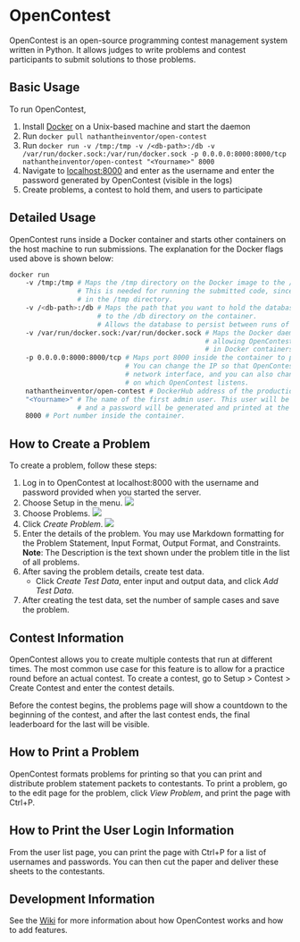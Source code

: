 # OpenContest
OpenContest is an open-source programming contest management system written in Python. It allows judges to write problems and contest participants to submit solutions to those problems. 

## Basic Usage
To run OpenContest,
1. Install [Docker](https://store.docker.com/search?type=edition&offering=community) on a Unix-based machine and start the daemon
2. Run `docker pull nathantheinventor/open-contest`
3. Run `docker run -v /tmp:/tmp -v /<db-path>:/db -v /var/run/docker.sock:/var/run/docker.sock -p 0.0.0.0:8000:8000/tcp nathantheinventor/open-contest "<Yourname>" 8000`
4. Navigate to [localhost:8000](http://localhost:8000) and enter <Yourname> as the username and enter the password generated by OpenContest (visible in the logs)
5. Create problems, a contest to hold them, and users to participate

## Detailed Usage
OpenContest runs inside a Docker container and starts other containers on the host machine to run submissions. The explanation for the Docker flags used above is shown below:
```bash
docker run
    -v /tmp:/tmp # Maps the /tmp directory on the Docker image to the /tmp directory on the real machine
                 # This is needed for running the submitted code, since submissions are processed
                 # in the /tmp directory.
    -v /<db-path>:/db # Maps the path that you want to hold the database on the physical machine
                      # to the /db directory on the container.
                      # Allows the database to persist between runs of the container.
    -v /var/run/docker.sock:/var/run/docker.sock # Maps the Docker daemon socket to the image,
                                                 # allowing OpenContest to run submissions
                                                 # in Docker containers.
    -p 0.0.0.0:8000:8000/tcp # Maps port 8000 inside the container to port 8000 outside the container.
                             # You can change the IP so that OpenContest listens only on a particular
                             # network interface, and you can also change the port 
                             # on which OpenContest listens.
    nathantheinventor/open-contest # DockerHub address of the production version
    "<Yourname>" # The name of the first admin user. This user will be given admin rights,
                 # and a password will be generated and printed at the beginning of the log.
    8000 # Port number inside the container.
```

## How to Create a Problem
To create a problem, follow these steps:
1. Log in to OpenContest at localhost:8000 with the username and password provided when you started the server.
2. Choose Setup in the menu.
![](https://contests-dev.nathantheinventor.com/images/Screen%20Shot%202018-11-11%20at%208.43.45%20PM.png)
3. Choose Problems.
![](https://contests-dev.nathantheinventor.com/images/Screen%20Shot%202018-11-11%20at%208.50.13%20PM.png)
4. Click *Create Problem*.
![](https://contests-dev.nathantheinventor.com/images/Screen%20Shot%202018-11-11%20at%209.02.14%20PM.png)
5. Enter the details of the problem. You may use Markdown formatting for the Problem Statement, Input Format, Output Format, and Constraints.  
    **Note**: The Description is the text shown under the problem title in the list of all problems.
6. After saving the problem details, create test data.
    - Click *Create Test Data*, enter input and output data, and click *Add Test Data*.
7. After creating the test data, set the number of sample cases and save the problem.

## Contest Information
OpenContest allows you to create multiple contests that run at different times. The most common use case for this feature is to allow for a practice round before an actual contest. To create a contest, go to Setup > Contest > Create Contest and enter the contest details. 

Before the contest begins, the problems page will show a countdown to the beginning of the contest, and after the last contest ends, the final leaderboard for the last will be visible.

## How to Print a Problem
OpenContest formats problems for printing so that you can print and distribute problem statement packets to contestants. To print a problem, go to the edit page for the problem, click *View Problem*, and print the page with Ctrl+P.

## How to Print the User Login Information
From the user list page, you can print the page with Ctrl+P for a list of usernames and passwords. You can then cut the paper and deliver these sheets to the contestants.

## Development Information
See the [Wiki](https://github.com/nathantheinventor/open-contest/wiki) for more information about how OpenContest works and how to add features.
